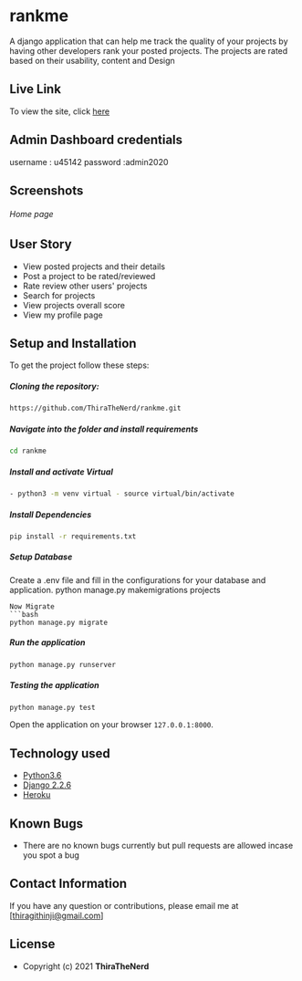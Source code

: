 # rankme
A django application that can help me track the quality of your projects by having other developers rank your posted projects. The projects are rated based on their usability, content and Design

##  Live Link 
To view the site, click [here](https://rankme254.herokuapp.com/)

## Admin Dashboard credentials
username : u45142
password :admin2020
## Screenshots 
###### Home page


## User Story  
  
* View posted projects and their details
* Post a project to be rated/reviewed
* Rate review other users' projects
* Search for projects 
* View projects overall score
* View my profile page

## Setup and Installation  
To get the project follow these steps:

##### Cloning the repository:  
 ```bash 
https://github.com/ThiraTheNerd/rankme.git
```
##### Navigate into the folder and install requirements  
 ```bash 
cd rankme 
```
##### Install and activate Virtual  
 ```bash 
- python3 -m venv virtual - source virtual/bin/activate  
```
##### Install Dependencies  
 ```bash 
 pip install -r requirements.txt 
``` 
 ##### Setup Database
 Create a .env file and fill in the configurations for your database and application.
 python manage.py makemigrations projects
 ``` 
 Now Migrate  
 ```bash 
 python manage.py migrate 
```
##### Run the application  
 ```bash 
 python manage.py runserver 
``` 
##### Testing the application  
 ```bash 
 python manage.py test 
```
Open the application on your browser `127.0.0.1:8000`.  

  
## Technology used  
  
* [Python3.6](https://www.python.org/)  
* [Django 2.2.6](https://docs.djangoproject.com/en/2.2/)  
* [Heroku](https://heroku.com)  

  
## Known Bugs  
* There are no known bugs currently but pull requests are allowed incase you spot a bug
## Contact Information   
If you have any question or contributions, please email me at [thiragithinji@gmail.com] 

## License 
* Copyright (c) 2021 **ThiraTheNerd**
